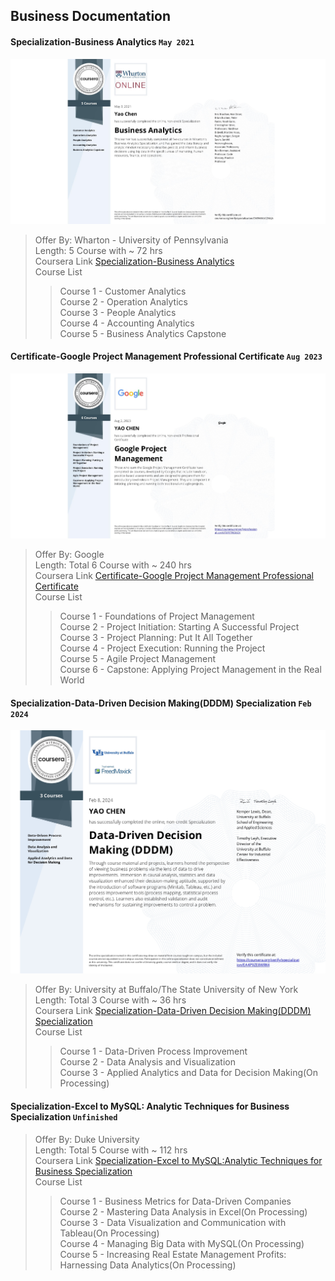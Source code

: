 ## Business Documentation

#### Specialization-Business Analytics `May 2021`

![Certificate](Specialization-Business%20Analytics/Specialization-Business%20Analytics.jpeg)

> Offer By: Wharton - University of Pennsylvania  
> Length: 5 Course with ~ 72 hrs  
> Coursera Link [Specialization-Business Analytics](https://www.coursera.org/specializations/business-analytics)  
> Course List
>
> > Course 1 - Customer Analytics  
> > Course 2 - Operation Analytics  
> > Course 3 - People Analytics  
> > Course 4 - Accounting Analytics  
> > Course 5 - Business Analytics Capstone

#### Certificate-Google Project Management Professional Certificate `Aug 2023`

![Certificate](Certificate-Google%20Project%20Management%20Professional%20Ceritificate/Certificate%20-%20Google%20Project%20Management.jpeg)

> Offer By: Google  
> Length: Total 6 Course with ~ 240 hrs  
> Coursera Link [Certificate-Google Project Management Professional Certificate](https://www.coursera.org/professional-certificates/google-project-management)  
> Course List
>
> > Course 1 - Foundations of Project Management  
> > Course 2 - Project Initiation: Starting A Successful Project  
> > Course 3 - Project Planning: Put It All Together  
> > Course 4 - Project Execution: Running the Project  
> > Course 5 - Agile Project Management  
> > Course 6 - Capstone: Applying Project Management in the Real World

#### Specialization-Data-Driven Decision Making(DDDM) Specialization `Feb 2024`

![Certificate](<Specialization-Data-Drive%20Decision%20Making(DDDM)%20Specialization/Specialization-Data-Drive%20Decision%20Making(DDDM).jpg>)

> Offer By: University at Buffalo/The State University of New York  
> Length: Total 3 Course with ~ 36 hrs  
> Coursera Link [Specialization-Data-Driven Decision Making(DDDM) Specialization](https://www.coursera.org/specializations/data-driven-decision-making)  
> Course List
>
> > Course 1 - Data-Driven Process Improvement  
> > Course 2 - Data Analysis and Visualization  
> > Course 3 - Applied Analytics and Data for Decision Making(On Processing)

#### Specialization-Excel to MySQL: Analytic Techniques for Business Specialization `Unfinished`

<!-- ![Certificate](Specialization-Business%20Analytics/Specialization-Business%20Analytics.jpeg) -->

> Offer By: Duke University  
> Length: Total 5 Course with ~ 112 hrs  
> Coursera Link [Specialization-Excel to MySQL:Analytic Techniques for Business Specialization](https://www.coursera.org/specializations/excel-mysql)  
> Course List
>
> > Course 1 - Business Metrics for Data-Driven Companies  
> > Course 2 - Mastering Data Analysis in Excel(On Processing)  
> > Course 3 - Data Visualization and Communication with Tableau(On Processing)  
> > Course 4 - Managing Big Data with MySQL(On Processing)  
> > Course 5 - Increasing Real Estate Management Profits: Harnessing Data Analytics(On Processing)
